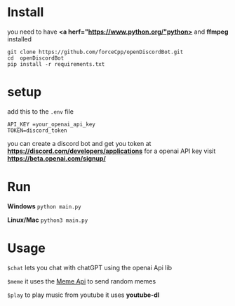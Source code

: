 # Install
you need to have **<a herf="https://www.python.org/"python></a>** and **<a herf="https://ffmpeg.org/download.html">ffmpeg</a>** installed

```
git clone https://github.com/forceCpp/openDiscordBot.git
cd  openDiscordBot
pip install -r requirements.txt
```

# setup

add this to the `.env` file

```
API_KEY =your_openai_api_key
TOKEN=discord_token
```
you can create a discord bot and get you token at **https://discord.com/developers/applications**
for a openai API key visit **https://beta.openai.com/signup/**

# Run 

**Windows**
`python main.py`

**Linux/Mac**
`python3 main.py`


# Usage
`$chat` lets you chat with chatGPT using the openai Api lib

`$meme` it uses the  <a href="https://github.com/D3vd/Meme_Api">Meme Api</a>  to send random memes  

`$play` to play music from youtube it uses **<a herf="https://github.com/ytdl-org/youtube-dl">youtube-dl</a>**